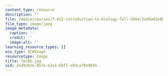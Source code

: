 ```yaml
---
content_type: resource
description: ''
file: /media/courses/7-012-introduction-to-biology-fall-2004/2ed9a03e8b7ee2a16bffe83ca70e9045_lec06.jpg
file_type: image/jpeg
image_metadata:
  caption: ''
  credit: ''
  image-alt: ''
learning_resource_types: []
ocw_type: OCWImage
resourcetype: Image
title: lec06.jpg
uid: 2ed9a03e-8b7e-e2a1-6bff-e83ca70e9045
---
```

